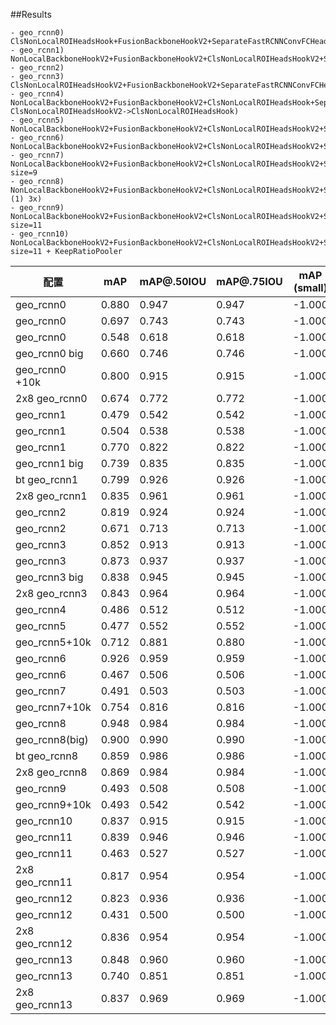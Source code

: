 ##Results
```
- geo_rcnn0) ClsNonLocalROIHeadsHook+FusionBackboneHookV2+SeparateFastRCNNConvFCHeadV2
- geo_rcnn1) NonLocalBackboneHookV2+FusionBackboneHookV2+ClsNonLocalROIHeadsHookV2+SeparateFastRCNNConvFCHeadV2
- geo_rcnn2)
- geo_rcnn3) ClsNonLocalROIHeadsHookV2+FusionBackboneHookV2+SeparateFastRCNNConvFCHeadV2
- geo_rcnn4) NonLocalBackboneHookV2+FusionBackboneHookV2+ClsNonLocalROIHeadsHook+SeparateFastRCNNConvFCHeadV2(1) ClsNonLocalROIHeadsHookV2->ClsNonLocalROIHeadsHook)
- geo_rcnn5) NonLocalBackboneHookV2+FusionBackboneHookV2+ClsNonLocalROIHeadsHookV2+SeparateFastRCNNConvFCHeadV2+KeepRatioPooler
- geo_rcnn6) NonLocalBackboneHookV2+FusionBackboneHookV2+ClsNonLocalROIHeadsHookV2+SeparateFastRCNNConvFCHeadV2+F1
- geo_rcnn7) NonLocalBackboneHookV2+FusionBackboneHookV2+ClsNonLocalROIHeadsHookV2+SeparateFastRCNNConvFCHeadV2+F1+Pool size=9
- geo_rcnn8) NonLocalBackboneHookV2+FusionBackboneHookV2+ClsNonLocalROIHeadsHookV2+SeparateFastRCNNConvFCHeadV2+3x (1) 3x)
- geo_rcnn9) NonLocalBackboneHookV2+FusionBackboneHookV2+ClsNonLocalROIHeadsHookV2+SeparateFastRCNNConvFCHeadV2+F1+Pool size=11
- geo_rcnn10) NonLocalBackboneHookV2+FusionBackboneHookV2+ClsNonLocalROIHeadsHookV2+SeparateFastRCNNConvFCHeadV2+F1+Pool size=11 + KeepRatioPooler
```
|配置|mAP|mAP@.50IOU|mAP@.75IOU|mAP (small)|mAP (medium)|mAP (large)|AR@1|AR@10|AR@100|AR@100 (small)|AR@100 (medium)|AR@100 (large)|
|---|---|---|---|---|---|---|---|---|---|---|---|---|
|geo_rcnn0|0.880|0.947|0.947|-1.000|0.793|0.883|0.809|0.907|0.907|-1.000|0.821|0.911|
|geo_rcnn0|0.697|0.743|0.743|-1.000|0.618|0.701|0.690|0.772|0.772|-1.000|0.687|0.775|
|geo_rcnn0|0.548|0.618|0.618|-1.000|0.540|0.571|0.476|0.669|0.669|-1.000|0.660|0.686|
|geo_rcnn0 big|0.660|0.746|0.746|-1.000|0.624|0.723|0.533|0.744|0.744|-1.000|0.716|0.790|
|geo_rcnn0 +10k|0.800|0.915|0.915|-1.000|0.769|0.850|0.599|0.840|0.840|-1.000|0.815|0.882|
|2x8 geo_rcnn0|0.674|0.772|0.772|-1.000|0.650|0.719|0.538|0.753|0.753|-1.000|0.732|0.789|
|geo_rcnn1|0.479|0.542|0.542|-1.000|0.489|0.474|0.442|0.626|0.626|-1.000|0.630|0.621|
|geo_rcnn1|0.504|0.538|0.538|-1.000|0.474|0.505|0.577|0.647|0.647|-1.000|0.583|0.650|
|geo_rcnn1|0.770|0.822|0.822|-1.000|0.581|0.777|0.733|0.822|0.822|-1.000|0.667|0.827|
|geo_rcnn1 big|0.739|0.835|0.835|-1.000|0.685|0.819|0.568|0.796|0.796|-1.000|0.758|0.857|
|bt geo_rcnn1|0.799|0.926|0.926|-1.000|0.768|0.851|0.596|0.838|0.838|-1.000|0.813|0.881|
|2x8 geo_rcnn1|0.835|0.961|0.961|-1.000|0.812|0.874|0.613|0.870|0.870|-1.000|0.851|0.904|
|geo_rcnn2|0.819|0.924|0.924|-1.000|0.786|0.871|0.610|0.857|0.857|-1.000|0.831|0.901|
|geo_rcnn2|0.671|0.713|0.713|-1.000|0.613|0.677|0.681|0.760|0.760|-1.000|0.704|0.764|
|geo_rcnn3|0.852|0.913|0.913|-1.000|0.653|0.859|0.789|0.885|0.885|-1.000|0.722|0.891|
|geo_rcnn3|0.873|0.937|0.937|-1.000|0.768|0.879|0.807|0.903|0.903|-1.000|0.812|0.907|
|geo_rcnn3 big|0.838|0.945|0.945|-1.000|0.813|0.882|0.619|0.875|0.875|-1.000|0.852|0.912|
|2x8 geo_rcnn3|0.843|0.964|0.964|-1.000|0.820|0.881|0.618|0.876|0.876|-1.000|0.856|0.910|
|geo_rcnn4|0.486|0.512|0.512|-1.000|0.538|0.488|0.572|0.641|0.641|-1.000|0.643|0.642|
|geo_rcnn5|0.477|0.552|0.552|-1.000|0.527|0.476|0.550|0.620|0.620|-1.000|0.606|0.621|
|geo_rcnn5+10k|0.712|0.881|0.880|-1.000|0.672|0.771|0.545|0.762|0.762|-1.000|0.731|0.814|
|geo_rcnn6|0.926|0.959|0.959|-1.000|0.836|0.930|0.841|0.944|0.944|-1.000|0.865|0.946|
|geo_rcnn6|0.467|0.506|0.506|-1.000|0.480|0.461|0.439|0.628|0.628|-1.000|0.635|0.619|
|geo_rcnn7|0.491|0.503|0.503|-1.000|0.559|0.490|0.576|0.650|0.650|-1.000|0.661|0.649|
|geo_rcnn7+10k|0.754|0.816|0.816|-1.000|0.726|0.796|0.582|0.814|0.814|-1.000|0.794|0.844|
|geo_rcnn8|0.948|0.984|0.984|-1.000|0.886|0.952|0.858|0.966|0.966|-1.000|0.904|0.968|
|geo_rcnn8(big)|0.900|0.990|0.990|-1.000|0.889|0.920|0.650|0.926|0.926|-1.000|0.916|0.946|
|bt geo_rcnn8|0.859|0.986|0.986|-1.000|0.840|0.890|0.622|0.887|0.887|-1.000|0.872|0.915|
|2x8 geo_rcnn8|0.869|0.984|0.984|-1.000|0.851|0.905|0.633|0.902|0.902|-1.000|0.886|0.932|
|geo_rcnn9|0.493|0.508|0.508|-1.000|0.558|0.492|0.577|0.649|0.649|-1.000|0.655|0.649|
|geo_rcnn9+10k|0.493|0.542|0.542|-1.000|0.498|0.492|0.452|0.642|0.642|-1.000|0.643|0.643|
|geo_rcnn10|0.837|0.915|0.915|-1.000|0.714|0.840|0.780|0.873|0.873|-1.000|0.765|0.876|
|geo_rcnn11|0.839|0.946|0.946|-1.000|0.815|0.878|0.619|0.875|0.875|-1.000|0.855|0.909|
|geo_rcnn11|0.463|0.527|0.527|-1.000|0.470|0.471|0.435|0.619|0.619|-1.000|0.618|0.624|
|2x8 geo_rcnn11|0.817|0.954|0.954|-1.000|0.794|0.859|0.602|0.852|0.852|-1.000|0.832|0.886|
|geo_rcnn12|0.823|0.936|0.936|-1.000|0.795|0.869|0.612|0.860|0.860|-1.000|0.837|0.900|
|geo_rcnn12|0.431|0.500|0.500|-1.000|0.435|0.436|0.417|0.592|0.592|-1.000|0.593|0.591|
|2x8 geo_rcnn12|0.836|0.954|0.954|-1.000|0.813|0.875|0.616|0.870|0.870|-1.000|0.850|0.904|
|geo_rcnn13|0.848|0.960|0.960|-1.000|0.823|0.890|0.623|0.882|0.882|-1.000|0.861|0.919|
|geo_rcnn13|0.740|0.851|0.851|-1.000|0.690|0.814|0.567|0.791|0.791|-1.000|0.753|0.853|
|2x8 geo_rcnn13|0.837|0.969|0.969|-1.000|0.817|0.879|0.614|0.872|0.872|-1.000|0.853|0.907|

